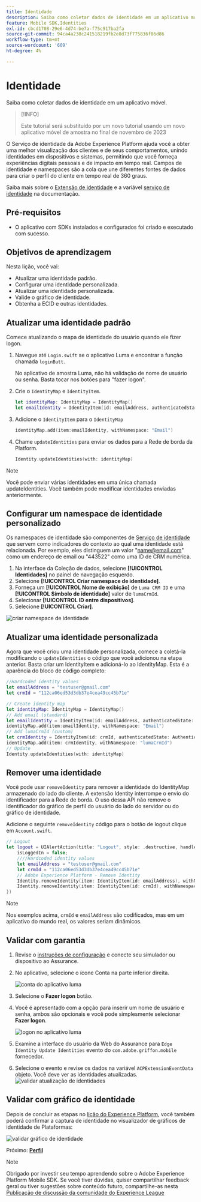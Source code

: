 ```yaml
---
title: Identidade
description: Saiba como coletar dados de identidade em um aplicativo móvel.
feature: Mobile SDK,Identities
exl-id: cbcd1708-29e6-4d74-be7a-f75c917ba2fa
source-git-commit: 94ca4a238c241518219fb2e8d73f775836f86d86
workflow-type: tm+mt
source-wordcount: '609'
ht-degree: 4%

---
```


# Identidade

Saiba como coletar dados de identidade em um aplicativo móvel.

>[!INFO]
>
> Este tutorial será substituído por um novo tutorial usando um novo aplicativo móvel de amostra no final de novembro de 2023

O Serviço de identidade da Adobe Experience Platform ajuda você a obter uma melhor visualização dos clientes e de seus comportamentos, unindo identidades em dispositivos e sistemas, permitindo que você forneça experiências digitais pessoais e de impacto em tempo real. Campos de identidade e namespaces são a cola que une diferentes fontes de dados para criar o perfil do cliente em tempo real de 360 graus.

Saiba mais sobre o [Extensão de identidade](https://developer.adobe.com/client-sdks/documentation/identity-for-edge-network/) e a variável [serviço de identidade](https://experienceleague.adobe.com/docs/experience-platform/identity/home.html?lang=pt-BR) na documentação.

## Pré-requisitos

* O aplicativo com SDKs instalados e configurados foi criado e executado com sucesso.

## Objetivos de aprendizagem

Nesta lição, você vai:

* Atualizar uma identidade padrão.
* Configurar uma identidade personalizada.
* Atualizar uma identidade personalizada.
* Valide o gráfico de identidade.
* Obtenha a ECID e outras identidades.

## Atualizar uma identidade padrão

Comece atualizando o mapa de identidade do usuário quando ele fizer logon.

1. Navegue até `Login.swift` se o aplicativo Luma e encontrar a função chamada `loginButt`.

   No aplicativo de amostra Luma, não há validação de nome de usuário ou senha. Basta tocar nos botões para &quot;fazer logon&quot;.

1. Crie o `IdentityMap` e `IdentityItem`.

   ```swift
   let identityMap: IdentityMap = IdentityMap()
   let emailIdentity = IdentityItem(id: emailAddress, authenticatedState: AuthenticatedState.authenticated)
   ```

1. Adicione o `IdentityItem` para o `IdentityMap`

   ```swift
   identityMap.add(item:emailIdentity, withNamespace: "Email")
   ```

1. Chame `updateIdentities` para enviar os dados para a Rede de borda da Platform.

   ```swift
   Identity.updateIdentities(with: identityMap)
   ```

>[!NOTE]
>
>Você pode enviar várias identidades em uma única chamada updateIdentities. Você também pode modificar identidades enviadas anteriormente.


## Configurar um namespace de identidade personalizado

Os namespaces de identidade são componentes de [Serviço de identidade](https://experienceleague.adobe.com/docs/experience-platform/identity/home.html?lang=pt-BR) que servem como indicadores do contexto ao qual uma identidade está relacionada. Por exemplo, eles distinguem um valor &quot;name@email.com&quot; como um endereço de email ou &quot;443522&quot; como uma ID de CRM numérica.

1. Na interface da Coleção de dados, selecione **[!UICONTROL Identidades]** no painel de navegação esquerdo.
1. Selecione **[!UICONTROL Criar namespace de identidade]**.
1. Forneça um **[!UICONTROL Nome de exibição]** de `Luma CRM ID` e uma **[!UICONTROL Símbolo de identidade]** valor de `lumaCrmId`.
1. Selecionar **[!UICONTROL ID entre dispositivos]**.
1. Selecione **[!UICONTROL Criar]**.

![criar namespace de identidade](assets/mobile-identity-create.png)

## Atualizar uma identidade personalizada

Agora que você criou uma identidade personalizada, comece a coletá-la modificando o `updateIdentities` o código que você adicionou na etapa anterior. Basta criar um IdentityItem e adicioná-lo ao IdentityMap. Esta é a aparência do bloco de código completo:

```swift
//Hardcoded identity values
let emailAddress = "testuser@gmail.com"
let crmId = "112ca06ed53d3db37e4cea49cc45b71e"

// Create identity map
let identityMap: IdentityMap = IdentityMap()
// Add email (standard)
let emailIdentity = IdentityItem(id: emailAddress, authenticatedState: AuthenticatedState.authenticated)
identityMap.add(item:emailIdentity, withNamespace: "Email")
// Add lumaCrmId (custom)
let crmIdentity = IdentityItem(id: crmId, authenticatedState: AuthenticatedState.authenticated)
identityMap.add(item: crmIdentity, withNamespace: "lumaCrmId")
// Update
Identity.updateIdentities(with: identityMap)
```

## Remover uma identidade

Você pode usar `removeIdentity` para remover a identidade do IdentityMap armazenado do lado do cliente. A extensão Identity interrompe o envio do identificador para a Rede de borda. O uso dessa API não remove o identificador do gráfico de perfil do usuário do lado do servidor ou do gráfico de identidade.

Adicione o seguinte `removeIdentity` código para o botão de logout clique em `Account.swift`.

```swift
// Logout
let logout = UIAlertAction(title: "Logout", style: .destructive, handler: { (action) -> Void in
    isLoggedIn = false;
    ////Hardcoded identity values
    let emailAddress = "testuser@gmail.com"
    let crmId = "112ca06ed53d3db37e4cea49cc45b71e"
    // Adobe Experience Platform - Remove Identity
    Identity.removeIdentity(item: IdentityItem(id: emailAddress), withNamespace: "Email")
    Identity.removeIdentity(item: IdentityItem(id: crmId), withNamespace: "lumaCrmId")
})
```

>[!NOTE]
>Nos exemplos acima, `crmId` e `emailAddress` são codificados, mas em um aplicativo do mundo real, os valores seriam dinâmicos.

## Validar com garantia

1. Revise o [instruções de configuração](assurance.md) e conecte seu simulador ou dispositivo ao Assurance.
1. No aplicativo, selecione o ícone Conta na parte inferior direita.

   ![conta do aplicativo luma](assets/mobile-identity-login.png)
1. Selecione o **Fazer logon** botão.
1. Você é apresentado com a opção para inserir um nome de usuário e senha, ambos são opcionais e você pode simplesmente selecionar **Fazer logon**.

   ![logon no aplicativo luma](assets/mobile-identity-login-final.png)
1. Examine a interface do usuário da Web do Assurance para `Edge Identity Update Identities` evento do `com.adobe.griffon.mobile` fornecedor.
1. Selecione o evento e revise os dados na variável `ACPExtensionEventData` objeto. Você deve ver as identidades atualizadas.
   ![validar atualização de identidades](assets/mobile-identity-validate-assurance.png)

## Validar com gráfico de identidade

Depois de concluir as etapas no [lição do Experience Platform](platform.md), você também poderá confirmar a captura de identidade no visualizador de gráficos de identidade de Plataformas:

![validar gráfico de identidade](assets/mobile-identity-validate.png)


Próximo: **[Perfil](profile.md)**

>[!NOTE]
>
>Obrigado por investir seu tempo aprendendo sobre o Adobe Experience Platform Mobile SDK. Se você tiver dúvidas, quiser compartilhar feedback geral ou tiver sugestões sobre conteúdo futuro, compartilhe-as nesta [Publicação de discussão da comunidade do Experience League](https://experienceleaguecommunities.adobe.com/t5/adobe-experience-platform-launch/tutorial-discussion-implement-adobe-experience-cloud-in-mobile/td-p/443796)